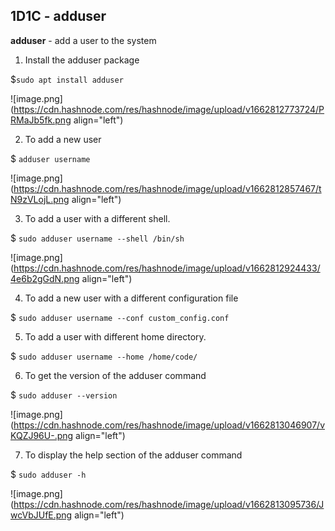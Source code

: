 ## 1D1C - adduser

**adduser** - add a user to the system

1. Install the adduser package

$```sudo apt install adduser```

![image.png](https://cdn.hashnode.com/res/hashnode/image/upload/v1662812773724/PRMaJb5fk.png align="left")

2. To add a new user

$ ```adduser username```


![image.png](https://cdn.hashnode.com/res/hashnode/image/upload/v1662812857467/tN9zVLojL.png align="left")

3. To add a user with a different shell.

$ ```sudo adduser username --shell /bin/sh```


![image.png](https://cdn.hashnode.com/res/hashnode/image/upload/v1662812924433/4e6b2gGdN.png align="left")

4. To add a new user with a different configuration file

$ ```sudo adduser username --conf custom_config.conf```

5. To add a user with different home directory.

$ ```sudo adduser username --home /home/code/```

6. To get the version of the adduser command

$ ```sudo adduser --version```


![image.png](https://cdn.hashnode.com/res/hashnode/image/upload/v1662813046907/vKQZJ96U-.png align="left")

7. To display the help section of the adduser command

$ ```sudo adduser -h```


![image.png](https://cdn.hashnode.com/res/hashnode/image/upload/v1662813095736/JwcVbJUfE.png align="left")

